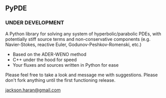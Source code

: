 ## PyPDE

### UNDER DEVELOPMENT

A Python library for solving any system of hyperbolic/parabolic PDEs, with potentially stiff source terms and non-conservative components (e.g. Navier-Stokes, reactive Euler, Godunov-Peshkov-Romenski, etc.)

* Based on the ADER-WENO method
* C++ under the hood for speed
* Your fluxes and sources written in Python for ease

Please feel free to take a look and message me with suggestions. Please don't 
fork anything until the first functioning release.

jackson.haran@gmail.com